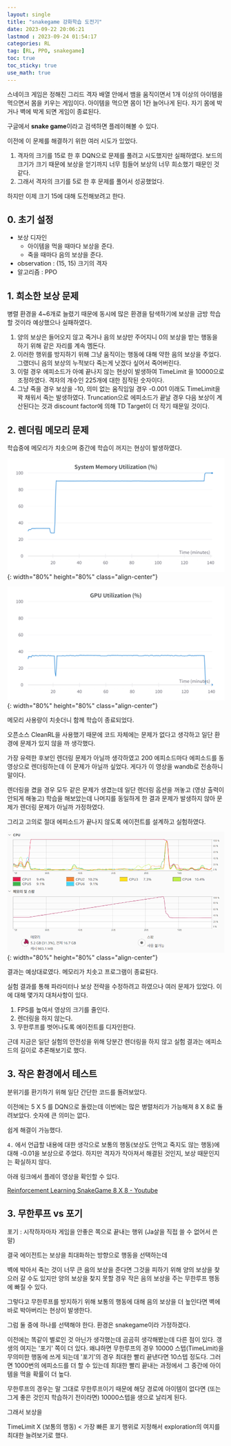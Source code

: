 ```yaml
---
layout: single
title: "snakegame 강화학습 도전기"
date: 2023-09-22 20:06:21
lastmod : 2023-09-24 01:54:17
categories: RL
tag: [RL, PPO, snakegame]
toc: true
toc_sticky: true
use_math: true
---
```


스네이크 게임은 정해진 그리드 격자 배열 안에서 뱀을 움직이면서 1개 이상의 아이템을 먹으면서 몸을 키우는 게임이다. 아이템을 먹으면 몸이 1칸 늘어나게 된다. 자기 몸에 박거나 벽에 박게 되면 게임이 종료된다.

구글에서 **snake game**이라고 검색하면 플레이해볼 수 있다.

이전에 이 문제를 해결하기 위한 여러 시도가 있었다.

1. 격자의 크기를 15로 한 후 DQN으로 문제를 풀려고 시도했지만 실패하였다. 보드의 크기가 크기 때문에 보상을 얻기까지 너무 힘들어 보상의 너무 희소했기 때문인 것 같다.
2. 그래서 격자의 크기를 5로 한 후 문제를 풀어서 성공했었다.

하지만 이제 크기 15에 대해 도전해보려고 한다.

## 0. 초기 설정

* 보상 디자인
  * 아이템을 먹을 때마다 보상을 준다.
  * 죽을 때마다 음의 보상을 준다.
* observation : (15, 15) 크기의 격자
* 알고리즘 : PPO

## 1. 희소한 보상 문제

병렬 환경을 4~6개로 늘렸기 때문에 동시에 많은 환경을 탐색하기에 보상을 금방 학습할 것이라 예상했으나 실패하였다.

1. 양의 보상은 들어오지 않고 죽거나 음의 보상만 주어지니 0의 보상을 받는 행동을 하기 위해 같은 자리를 계속 멤돈다.
2. 이러한 행위를 방지하기 위해 그냥 움직이는 행동에 대해 약한 음의 보상을 주었다. 그랬더니 음의 보상의 누적보다 죽는게 낫겠다 싶어서 죽어버린다.
3. 이럴 경우 에피소드가 아예 끝나지 않는 현상이 발생하여 TimeLimit 을 10000으로 조정하였다. 격자의 개수인 225개에 대한 짐작된 숫자이다.
4. 그냥 죽을 경우 보상을 -10, 의미 없는 움직임일 경우 -0.001 이래도 TimeLimit을 꽉 채워서 죽는 발생하였다. Truncation으로 에피소드가 끝날 경우 다음 보상이 계산된다는 것과 discount factor에 의해 TD Target이 더 작기 때문일 것이다.

## 2. 렌더림 메모리 문제

학습중에 메모리가 치솟으며 중간에 학습이 꺼지는 현상이 발생하였다.

![gym-snakegame-1](../../assets/images/rl/gym_snakegame/gym-snakegame-1.png){: width="80%" height="80%" class="align-center"}

![gym-snakegame-1](../../assets/images/rl/gym_snakegame/gym-snakegame-2.png){: width="80%" height="80%" class="align-center"}

메모리 사용량이 치솟더니 함께 학습이 종료되었다.

오픈소스 CleanRL을 사용했기 때문에 코드 자체에는 문제가 없다고 생각하고 일단 환경에 문제가 있지 않을 까 생각했다.

가장 유력한 후보인 렌더링 문제가 아닐까 생각하였고 200 에피소드마다 에피소드를 동영상으로 렌더링하는데 이 문제가 아닐까 싶었다. 게다가 이 영상을 wandb로 전송하니 말이다.

렌더링을 켰을 경우 모두 같은 문제가 생겼는데 일단 렌더링 옵션을 꺼놓고 (영상 출력이 안되게 해놓고) 학습을 해보았는데 나머지를 동일하게 한 결과 문제가 발생하지 않아 문제가 렌더링 문제가 아닐까 가정하였다.

그리고 고의로 절대 에피소드가 끝나지 않도록 에이전트를 설계하고 실험하였다.

![gym-snakegame-3](../../assets/images/rl/gym_snakegame/gym-snakegame-3.png){: width="80%" height="80%" class="align-center"}

결과는 예상대로였다. 메모리가 치솟고 프로그램이 종료된다.

실험 결과를 통해 파라미터나 보상 전략을 수정하려고 하였으나 여러 문제가 있었다. 이에 대해 몇가지 대처사항이 있다.

1. FPS를 높여서 영상의 크기를 줄인다.
2. 렌더링을 하지 않는다.
3. 무한루프를 벗어나도록 에이전트를 디자인한다.

근데 지금은 일단 실험의 안전성을 위해 당분간 렌더링을 하지 않고 실험 결과는 에피소드의 길이로 추론해보기로 했다.

## 3. 작은 환경에서 테스트

분위기를 환기하기 위해 일단 간단한 코드를 돌려보았다.

이전에는 5 X 5 를 DQN으로 돌렸는데 이번에는 많은 병렬처리가 가능해져 8 X 8로 돌려보았다. 숫자에 큰 의미는 없다.

쉽게 해결이 가능했다.

`4.` 에서 언급할 내용에 대한 생각으로 보통의 행동(보상도 안먹고 죽지도 않는 행동)에 대해 -0.01을 보상으로 주었다. 하지만 격자가 작아져서 해결된 것인지, 보상 때문인지는 확실하지 않다.

아래 링크에서 플레이 영상을 확인할 수 있다.

[Reinforcement Learning SnakeGame 8 X 8 - Youtube](https://youtube.com/shorts/ENcE14AYOWo?si=0fuPEDunFc3PmR6Z)

## 3. 무한루프 vs 포기

포기 : 시작하자마자 게임을 안좋은 쪽으로 끝내는 행위 (Ja살을 직접 쓸 수 없어서 쓴 말)

결국 에이전트는 보상을 최대화하는 방향으로 행동을 선택하는데

벽에 박아서 죽는 것이 너무 큰 음의 보상을 준다면 그것을 피하기 위해 양의 보상을 찾으러 갈 수도 있지만 양의 보상을 찾지 못할 경우 작은 음의 보상을 주는 무한루프 행동에 빠질 수 있다.

그렇다고 무한루프를 방지하기 위해 보통의 행동에 대해 음의 보상을 더 높인다면 벽에 바로 박아버리는 현상이 발생한다.

그럼 둘 중에 하나를 선택해야 한다. 환경은 snakegame이라 가정하겠다.

이전에는 똑같이 별로인 것 아닌가 생각했는데 곰곰히 생각해봤는데 다른 점이 있다. 갱생의 여지는 '포기' 쪽이 더 있다. 왜냐하면 무한루프의 경우 10000 스텝(TimeLimit)을 무의미한 행동에 쓰게 되는데 '포기'의 경우 최대한 빨리 끝낸다면 10스텝 정도다. 그러면 1000번의 에피소드를 더 할 수 있는데 최대한 빨리 끝내는 과정에서 그 중간에 아이템을 먹을 확률이 더 높다.

무한루프의 경우는 말 그대로 무한루프이기 때문에 해당 경로에 아이템이 없다면 (또는 그게 좋은 것인지 학습하기 전이라면) 10000스텝을 생으로 날리게 된다.

그래서 보상을

TimeLimit X (보통의 행동) < 가장 빠른 포기 행위로 지정해서 exploration의 여지를 최대한 늘려보기로 했다.